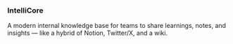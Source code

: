 ### IntelliCore

A modern internal knowledge base for teams to share learnings, notes, and insights — like a hybrid of Notion, Twitter/X, and a wiki.
